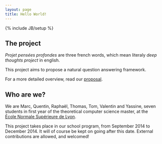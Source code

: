 ```yaml
---
layout: page
title: Hello World!
---
```

{% include JB/setup %}

## The project

*Projet pensées profondes* are three french words, which mean literaly *deep
thoughts project* in english.

This project aims to propose a natural question answering framework.

For a more detailed overview, read our [proposal](proposal.pdf).

## Who are we?

We are Marc, Quentin, Raphaël, Thomas, Tom, Valentin and Yassine, 
seven students in first year of the theoretical computer science master, 
at the [École Normale Supérieure de Lyon](http://www.ens-lyon.fr/DI/).

This project takes place in our school program, from September 2014 to December 2014.
It will of course be kept on going after this date.
External contributions are allowed, and welcomed!

